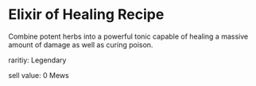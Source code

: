 # Elixir of Healing Recipe

Combine potent herbs into a powerful tonic capable of healing a massive amount of damage as well as curing poison.

raritiy: Legendary

sell value: 0 Mews